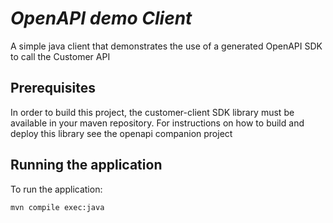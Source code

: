 # _OpenAPI demo Client_

A simple java client that demonstrates the use of a generated OpenAPI SDK to call the Customer API

## Prerequisites

In order to build this project, the customer-client SDK library must be available in your maven repository.
For instructions on how to build and deploy this library see the openapi companion project

## Running the application

To run the application:

    mvn compile exec:java

